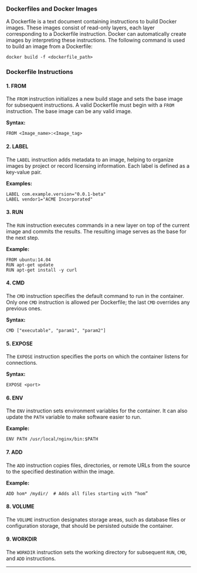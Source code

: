 ### **Dockerfiles and Docker Images**

A Dockerfile is a text document containing instructions to build Docker images. These images consist of read-only layers, each layer corresponding to a Dockerfile instruction. Docker can automatically create images by interpreting these instructions. The following command is used to build an image from a Dockerfile:

```
docker build -f <dockerfile_path>
```

### **Dockerfile Instructions**

#### **1. FROM**
The `FROM` instruction initializes a new build stage and sets the base image for subsequent instructions. A valid Dockerfile must begin with a `FROM` instruction. The base image can be any valid image.

**Syntax:**
```
FROM <Image_name>:<Image_tag>
```

#### **2. LABEL**
The `LABEL` instruction adds metadata to an image, helping to organize images by project or record licensing information. Each label is defined as a key-value pair.

**Examples:**
```
LABEL com.example.version="0.0.1-beta"
LABEL vendor1="ACME Incorporated"
```

#### **3. RUN**
The `RUN` instruction executes commands in a new layer on top of the current image and commits the results. The resulting image serves as the base for the next step.

**Example:**
```
FROM ubuntu:14.04
RUN apt-get update
RUN apt-get install -y curl
```

#### **4. CMD**
The `CMD` instruction specifies the default command to run in the container. Only one `CMD` instruction is allowed per Dockerfile; the last `CMD` overrides any previous ones.

**Syntax:**
```
CMD ["executable", "param1", "param2"]
```

#### **5. EXPOSE**
The `EXPOSE` instruction specifies the ports on which the container listens for connections.

**Syntax:**
```
EXPOSE <port>
```

#### **6. ENV**
The `ENV` instruction sets environment variables for the container. It can also update the `PATH` variable to make software easier to run.

**Example:**
```
ENV PATH /usr/local/nginx/bin:$PATH
```

#### **7. ADD**
The `ADD` instruction copies files, directories, or remote URLs from the source to the specified destination within the image.

**Example:**
```
ADD hom* /mydir/  # Adds all files starting with “hom”
```

#### **8. VOLUME**
The `VOLUME` instruction designates storage areas, such as database files or configuration storage, that should be persisted outside the container.

#### **9. WORKDIR**
The `WORKDIR` instruction sets the working directory for subsequent `RUN`, `CMD`, and `ADD` instructions.

---
